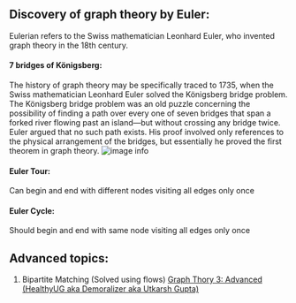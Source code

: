 ## Discovery of graph theory by Euler:
Eulerian refers to the Swiss mathematician Leonhard Euler, who invented graph theory in the 18th century.

#### 7 bridges of Königsberg:
The history of graph theory may be specifically traced to 1735, when the Swiss mathematician Leonhard Euler solved the Königsberg bridge problem. The Königsberg bridge problem was an old puzzle concerning the possibility of finding a path over every one of seven bridges that span a forked river flowing past an island—but without crossing any bridge twice. Euler argued that no such path exists. His proof involved only references to the physical arrangement of the bridges, but essentially he proved the first theorem in graph theory.
![image info](https://cdn.britannica.com/77/74877-050-F5DD4C34/Leonhard-Euler-route-each-question-bridges-Swiss.jpg)

#### Euler Tour: 
Can begin and end with different nodes visiting all edges only once
#### Euler Cycle: 
Should begin and end with same node visiting all edges only once

## Advanced topics:
1) Bipartite Matching (Solved using flows) [Graph Thory 3: Advanced (HealthyUG aka Demoralizer aka Utkarsh Gupta)](https://unacademy.com/class/graph-theory-3-advanced/YA6ZG3XD)
